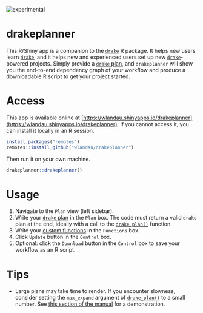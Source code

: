 ![experimental](https://img.shields.io/badge/stability-experimental-orange.svg)

# drakeplanner

This R/Shiny app is a companion to the [`drake`](https://github.com/ropensci/drake) R package. It helps new users learn [`drake`](https://github.com/ropensci/drake), and it helps new and experienced users set up new [`drake`](https://github.com/ropensci/drake)-powered projects. Simply provide a [`drake` plan](https://ropenscilabs.github.io/drake-manual/plans.html), and `drakeplanner` will show you the end-to-end dependency graph of your workflow and produce a downloadable R script to get your project started.

# Access

This app is available online at [https://wlandau.shinyapps.io/drakeplanner](https://wlandau.shinyapps.io/drakeplanner). If you cannot access it, you can install it locally in an R session.

```r
install.packages("remotes")
remotes::install_github("wlandau/drakeplanner")
```

Then run it on your own machine.

```r
drakeplanner::drakeplanner()
```

# Usage

1. Navigate to the `Plan` view (left sidebar).
2. Write your [`drake` plan](https://ropenscilabs.github.io/drake-manual/plans.html) in the `Plan` box. The code must return a valid `drake` plan at the end, ideally with a call to the [`drake_plan()`](https://ropensci.github.io/drake/reference/drake_plan.html) function.
3. Write your [custom functions](https://ropenscilabs.github.io/drake-manual/plans.html) in the `Functions` box.
4. Click `Update` button in the `Control` box.
5. Optional: click the `Download` button in the `Control` box to save your workflow as an R script.

# Tips

- Large plans may take time to render. If you encounter slowness, consider setting the `max_expand` argument of [`drake_plan()`](https://ropensci.github.io/drake/reference/drake_plan.html) to a small number. See [this section of the manual](https://ropenscilabs.github.io/drake-manual/plans.html#start-small) for a demonstration.
